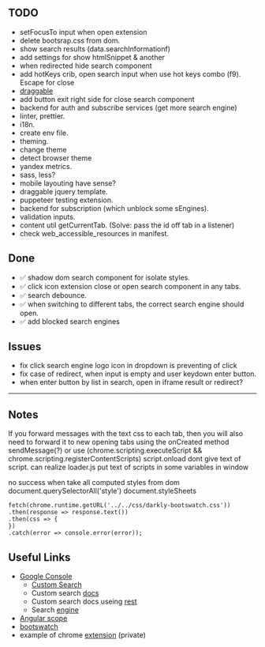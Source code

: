 ## TODO

- setFocusTo input when open extension
- delete bootsrap.css from dom.
- show search results (data.searchInformationf)
- add settings for show htmlSnippet & another
- when redirected hide search component
- add hotKeys crib, open search input when use hot keys combo (f9). Escape for close
- [draggable](https://interactjs.io/)
- add button exit right side for close search component
- backend for auth and subscribe services (get more search engine)
- linter, prettier.
- i18n.
- create env file.
- theming.
- change theme
- detect browser theme
- yandex metrics.
- sass, less?
- mobile layouting have sense?
- draggable jquery template.
- puppeteer testing extension.
- backend for subscription (which unblock some sEngines).
- validation inputs.
- content util getCurrentTab. (Solve: pass the id off tab in a listener)
- check web_accessible_resources in manifest.

## Done

- ✅ shadow dom search component for isolate styles.
- ✅ click icon extension close or open search component in any tabs.
- ✅ search debounce.
- ✅ when switching to different tabs, the correct search engine should open.
- ✅ add blocked search engines

## Issues

- fix click search engine logo icon in dropdown is preventing of click
- fix case of redirect, when input is empty and user keydown enter button.
- when enter button by list in search, open in iframe result or redirect?

------

## Notes

If you forward messages with the text css to each tab,
then you will also need to forward it to new opening tabs using the onCreated method
sendMessage(?) or use (chrome.scripting.executeScript && chrome.scripting.registerContentScripts)
script.onload dont give text of script.
can realize loader.js put text of scripts in some variables in window

no success when take all computed styles from dom
document.querySelectorAll('style') document.styleSheets
```
fetch(chrome.runtime.getURL('../../css/darkly-bootswatch.css'))
.then(response => response.text())
.then(css => {
})
.catch(error => console.error(error));
```

## Useful Links

- [Google Console](https://console.cloud.google.com/apis/credentials/key/b99fb10b-8116-45c8-ab8b-775f3aa12b8f?authuser=0&project=sswitcher)
    - [Custom Search](https://developers.google.com/custom-search/v1/reference/rest/v1/cse/list?apix=true&hl=ru)
    - Custom search [docs](https://developers.google.com/custom-search/v1/reference/rest/v1/cse/list?hl=ru&apix_params=%7B%22q%22%3A%22woody%22%7D)
    - Custom search docs useing [rest](https://developers.google.com/custom-search/v1/using_rest?hl=ru)
    - Search [engine](https://programmablesearchengine.google.com/controlpanel/create/congrats?cx=e79bb8ff5338048ae)
- [Angular scope](https://code.angularjs.org/1.2.27/docs/guide/scope)
- [bootswatch](https://bootswatch.com/)
- example of chrome [extension](https://github.com/Barklim/onlyfExtension/tree/main/Chrome_Extension/js/app) (private)